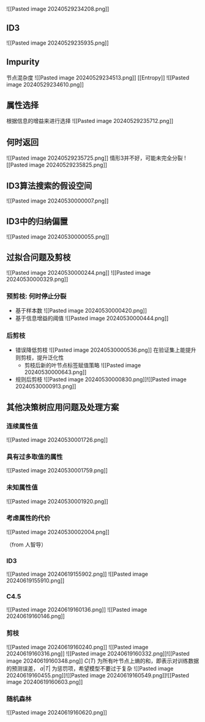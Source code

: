 ![[Pasted image 20240529234208.png]]
## ID3
![[Pasted image 20240529235935.png]]
## Impurity
节点混杂度
![[Pasted image 20240529234513.png]]
[[Entropy]]
![[Pasted image 20240529234610.png]]
## 属性选择
根据信息的增益来进行选择
![[Pasted image 20240529235712.png]]
## 何时返回
![[Pasted image 20240529235725.png]]
情形3并不好，可能未完全分裂
![[Pasted image 20240529235825.png]]
## ID3算法搜索的假设空间
![[Pasted image 20240530000007.png]]
## ID3中的归纳偏置
![[Pasted image 20240530000055.png]]
## 过拟合问题及剪枝
![[Pasted image 20240530000244.png]]
![[Pasted image 20240530000329.png]]
### 预剪枝: 何时停止分裂
- 基于样本数
	![[Pasted image 20240530000420.png]]
- 基于信息增益的阈值
	![[Pasted image 20240530000444.png]]
### 后剪枝
- 错误降低剪枝
	![[Pasted image 20240530000536.png]]
	在验证集上能提升则剪枝，提升泛化性
	- 剪枝后新的叶节点标签赋值策略
		![[Pasted image 20240530000643.png]]
- 规则后剪枝
	![[Pasted image 20240530000830.png]]![[Pasted image 20240530000913.png]]
## 其他决策树应用问题及处理方案
### 连续属性值
![[Pasted image 20240530001726.png]]
### 具有过多取值的属性
![[Pasted image 20240530001759.png]]
### 未知属性值
![[Pasted image 20240530001920.png]]
### 考虑属性的代价
![[Pasted image 20240530002004.png]]

（from 人智导）
### ID3
![[Pasted image 20240619155902.png]]
![[Pasted image 20240619155910.png]]
### C4.5
![[Pasted image 20240619160136.png]]
![[Pasted image 20240619160146.png]]
### 剪枝
![[Pasted image 20240619160240.png]]
![[Pasted image 20240619160316.png]]
![[Pasted image 20240619160332.png]]![[Pasted image 20240619160348.png]]
$C(T)$ 为所有叶节点上熵的和，即表示对训练数据的预测误差， $a|T|$ 为惩罚项，希望模型不要过于复杂
![[Pasted image 20240619160455.png]]![[Pasted image 20240619160549.png]]![[Pasted image 20240619160603.png]]
### 随机森林
![[Pasted image 20240619160620.png]]